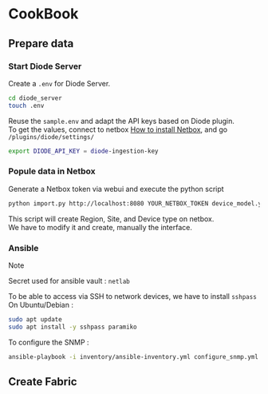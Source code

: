 # CookBook

## Prepare data

### Start Diode Server

Create a `.env` for Diode Server.  

```bash
cd diode_server
touch .env
```

Reuse the `sample.env` and adapt the API keys based on Diode plugin.  
To get the values, connect to netbox [How to install Netbox](documentation/INSTALLATION.md#install-netbox-and-plugins), and go `/plugins/diode/settings/`

```bash
export DIODE_API_KEY = diode-ingestion-key
```

### Popule data in Netbox

Generate a Netbox token via webui and execute the python script

```bash
python import.py http://localhost:8080 YOUR_NETBOX_TOKEN device_model.yml subnets.yml
```

This script will create Region, Site, and Device type on netbox.  
We have to modify it and create, manually the interface.

### Ansible

> [!NOTE]
> Secret used for ansible vault : `netlab`
>

To be able to access via SSH to network devices, we have to install `sshpass`
On Ubuntu/Debian :

```bash
sudo apt update
sudo apt install -y sshpass paramiko
```

To configure the SNMP :

```bash
ansible-playbook -i inventory/ansible-inventory.yml configure_snmp.yml
```

## Create Fabric
